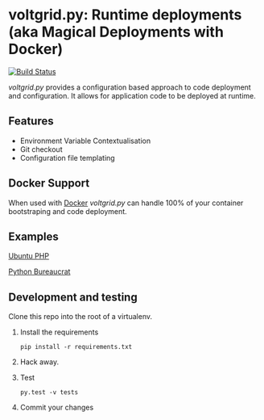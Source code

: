 # voltgrid.py: Runtime deployments (aka Magical Deployments with Docker)

[![Build Status](https://travis-ci.org/voltgrid/voltgrid-pie.svg?branch=master)](https://travis-ci.org/voltgrid/voltgrid-pie)

_voltgrid.py_ provides a configuration based approach to code deployment and configuration. It allows for application code to be deployed at runtime.

## Features

 * Environment Variable Contextualisation
 * Git checkout
 * Configuration file templating

## Docker Support

When used with [Docker](https://www.docker.com/) _voltgrid.py_ can handle 100% of your container bootstraping and code deployment.

## Examples

[Ubuntu PHP](docs/examples/ubuntu/README.md)

[Python Bureaucrat](docs/examples/python-bureaucrat.md)

## Development and testing

Clone this repo into the root of a virtualenv.

1. Install the requirements

    `pip install -r requirements.txt`

2. Hack away.

3. Test

    `py.test -v tests`

4. Commit your changes
